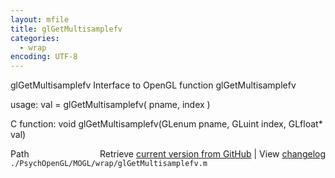 ```yaml
---
layout: mfile
title: glGetMultisamplefv
categories:
  - wrap
encoding: UTF-8
---
```


glGetMultisamplefv  Interface to OpenGL function glGetMultisamplefv

usage:  val = glGetMultisamplefv( pname, index )

C function:  void glGetMultisamplefv(GLenum pname, GLuint index, GLfloat\* val)


<div class="code_header" style="text-align:right;">
  <span style="float:left;">Path&nbsp;&nbsp;</span> <span class="counter">Retrieve <a href=
  "https://raw.github.com/Psychtoolbox-3/Psychtoolbox-3/beta/./PsychOpenGL/MOGL/wrap/glGetMultisamplefv.m">current version from GitHub</a> | View <a href=
  "https://github.com/Psychtoolbox-3/Psychtoolbox-3/commits/beta/./PsychOpenGL/MOGL/wrap/glGetMultisamplefv.m">changelog</a></span>
</div>
<div class="code">
  <code>./PsychOpenGL/MOGL/wrap/glGetMultisamplefv.m</code>
</div>
